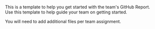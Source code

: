 This is a template to help you get started with the team's GitHub Report. Use this template to help guide your team on getting started.

You will need to add additional files per team assignment.
